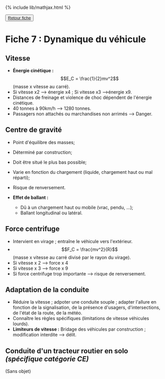 {% include lib/mathjax.html %}

<button><a href="Fiche07.html">Retour fiche</a></button>

# Fiche 7 : Dynamique du véhicule

## Vitesse

+ **Énergie cinétique :** $$E_C = \frac{1}{2}mv^2$$ (masse x vitesse au carré).
+ Si vitesse x2 --> énergie x4 ; Si vitesse x3 -->énergie x9.
+ Distances de freinage et violence de choc dépendent de l'énergie cinétique.
+ 40 tonnes à 90km/h --> 1280 tonnes.
+ Passagers non attachés ou marchandises non arrimés --> Danger.


## Centre de gravité

+ Point d'équilibre des masses;
+ Déterminé par construction;
+ Doit être situé le plus bas possible;
+ Varie en fonction du chargement (liquide, chargement haut ou mal réparti);
+ Risque de renversement.

+ **Effet de ballant :**
	+ Dû à un chargement haut ou mobile (vrac, pendu, ...);
	+ Ballant longitudinal ou latéral.


## Force centrifuge

+ Intervient en virage ; entraîne le véhicule vers l'extérieur.
+ $$F_C = \frac{mv^2}{R}$$ (masse x vitesse au carré divisé par le rayon du virage).
+ Si vitesse x 2 --> force x 4
+ Si vitesse x 3 --> force x 9
+ Si force centrifuge trop importante --> risque de renversement.


## Adaptation de la conduite

+ Réduire la vitesse ; adpoter une conduite souple ; adapter l'allure en fonction de la signalisation, de la présence d'usagers, d'intersections, de l'état de la route, de la météo.
+ Connaître les règles spécifiques (limitations de vitesse véhicules lourds).
+ **Limiteurs de vitesse :** Bridage des véhicules par construction ; modification interdite --> délit.


## Conduite d'un tracteur routier en solo _(spécifique catégorie CE)_

(Sans objet)
